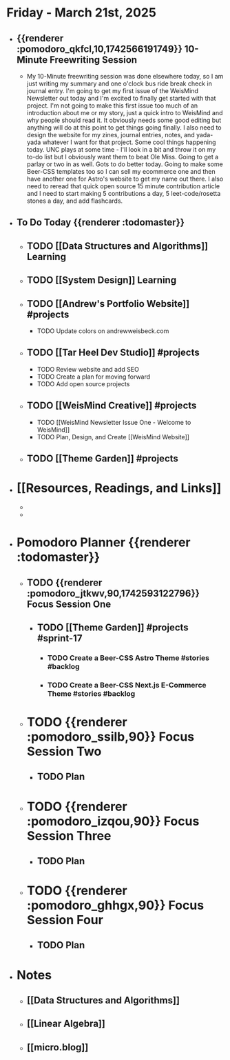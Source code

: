 # Friday - March 21st, 2025
- ## {{renderer :pomodoro_qkfcl,10,1742566191749}}  10-Minute Freewriting Session
	- My 10-Minute freewriting session was done elsewhere today, so I am just writing my summary and one o'clock bus ride break check in journal entry. I'm going to get my first issue of the WeisMind Newsletter out today and I'm excited to finally get started with that project. I'm not going to make this first issue too much of an introduction about me or my story, just a quick intro to WeisMind and why people should read it. It obviously needs some good editing but anything will do at this point to get things going finally. I also need to design the website for my zines, journal entries, notes, and yada-yada whatever I want for that project. Some cool things happening today. UNC plays at some time - I'll look in a bit and throw it on my to-do list but I obviously want them to beat Ole Miss. Going to get a parlay or two in as well. Gots to do better today. Going to make some Beer-CSS templates too so I can sell my ecommerce one and then have another one for Astro's website to get my name out there. I also need to reread that quick open source 15 minute contribution article and I need to start making 5 contributions a day, 5 leet-code/rosetta stones a day, and add flashcards.
- ## To Do Today {{renderer :todomaster}}
	- ## TODO [[Data Structures and Algorithms]] Learning
	- ## TODO [[System Design]] Learning
	- ## TODO [[Andrew's Portfolio Website]] #projects
		- TODO Update colors on andrewweisbeck.com
	- ## TODO [[Tar Heel Dev Studio]] #projects
		- TODO Review website and add SEO
		- TODO Create a plan for moving forward
		- TODO Add open source projects
	- ## TODO [[WeisMind Creative]] #projects
		- TODO [[WeisMind Newsletter Issue One - Welcome to WeisMind]]
		- TODO Plan, Design, and Create [[WeisMind Website]]
	- ## TODO [[Theme Garden]] #projects
- # [[Resources, Readings, and Links]]
	-
	-
- # Pomodoro Planner {{renderer :todomaster}}
	- ## TODO {{renderer :pomodoro_jtkwv,90,1742593122796}}  Focus Session One
		- ## TODO [[Theme Garden]] #projects #sprint-17
			- ### TODO Create a Beer-CSS Astro Theme #stories #backlog
			- ### TODO Create a Beer-CSS Next.js E-Commerce Theme #stories #backlog
	- # TODO {{renderer :pomodoro_ssilb,90}} Focus Session Two
		- ## TODO Plan
	- # TODO {{renderer :pomodoro_izqou,90}} Focus Session Three
		- ## TODO Plan
	- # TODO {{renderer :pomodoro_ghhgx,90}} Focus Session Four
		- ## TODO Plan
- # Notes
	- ## [[Data Structures and Algorithms]]
	- ## [[Linear Algebra]]
	- ## [[micro.blog]]